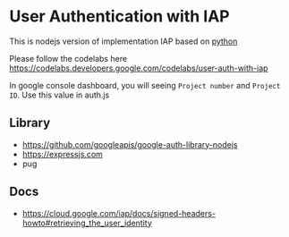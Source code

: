 # User Authentication with IAP
This is nodejs version of implementation IAP based on [python](https://github.com/googlecodelabs/user-authentication-with-iap)

Please follow the codelabs here https://codelabs.developers.google.com/codelabs/user-auth-with-iap

In google console dashboard, you will seeing `Project number` and `Project ID`. Use this value in auth.js

## Library
- https://github.com/googleapis/google-auth-library-nodejs
- https://expressjs.com
- pug

## Docs
- https://cloud.google.com/iap/docs/signed-headers-howto#retrieving_the_user_identity

